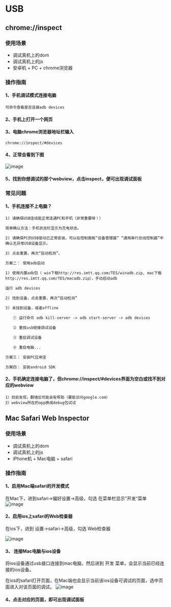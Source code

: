 # USB

## chrome://inspect

### 使用场景

- 调试真机上的dom
- 调试真机上的js
- 安卓机 + PC + chrome浏览器

### 操作指南

#### 1、手机调试模式连接电脑

	可命令查看是否连接adb devices

#### 2、手机上打开一个网页

#### 3、电脑chrome浏览器地址栏输入
	chrome://inspect/#devices

#### 4、正常会看到下图

![image](https://github.com/winfredwyw/notes/blob/master/assets/201902/DEOKuEuhoe6vAP9YFgCIc8rQ.png)

#### 5、找到你想调试的那个webview，点击inspect，便可出现调试面板


### 常见问题

#### 1、手机连接不上电脑？

	1) 请确保USB连线能正常连通PC和手机（非常重要呀！）

	简单确认方法：手机状态栏显示为充电状态。
	
	2) 请确保PC的USB驱动已正常安装，可以在控制面板“设备管理器” “通用串行总线控制器”中确认无异常USB设备显示。
	
	3) 点击重置，再次“启动检测”。
	
	方案二： 使用adb启动
	
	1) 使用内置adb包（ win下载http://res.imtt.qq.com/TES/winadb.zip, mac下载http://res.imtt.qq.com/TES/macadb.zip），手动启动adb
	
	运行 adb devices
	
	2) 找到设备，点击重置，再次“启动检测”
	
	3) 未找到设备，或者offline
	
	　　① 运行命令 adb kill-server -> adb start-server -> adb devices
	
	　　② 重拔usb链接调试设备
	
	　　③ 重启调试设备
	
	　　④ 重启电脑...
	
	方案三： 安装PC应用宝
	
	方案四： 安装android SDK

#### 2、手机确定连接电脑了，但chrome://inspect/#devices界面为空白或找不到对应的webview
	
	1）目前发现，翻墙后可能会有帮助（要能访问google.com）
	2）webview所在的app换成debug包试试

## Mac Safari Web Inspector

### 使用场景

- 调试真机上的dom
- 调试真机上的js
- iPhone机 + Mac电脑 + safari

### 操作指南

#### 1、启用Mac端safari的开发模式

在Mac下，进到safari->偏好设置->高级，勾选 在菜单栏显示”开发“菜单
![image](https://github.com/winfredwyw/notes/blob/master/assets/201902/UkI6BRqGu9J6Kh_V8T8ljJa5.png)

#### 2、启用ios上safari的Web检查器

在ios下，进到 设置->safari->高级，勾选 Web检查器

![image](https://github.com/winfredwyw/notes/blob/master/assets/201902/612SPiYpwoQgnRqQ8OJ4hH1n.png)

#### 3、 连接Mac电脑与ios设备

将ios设备通过usb接口连接到mac电脑，然后进到 开发 菜单，会显示当前已经连接的ios设备。

在ios的safari打开页面，在Mac端也会显示当前该ios设备可调试的页面，选中页面进入对该页面的调试。
![image](https://github.com/winfredwyw/notes/blob/master/assets/201902/OpewtY3YTTTqav_7N4cvpFN5.png)


#### 4、点击对应的页面，即可出现调试面板